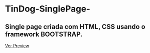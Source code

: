 # TinDog-SinglePage-

## Single page criada com HTML, CSS usando o framework BOOTSTRAP. 

<a href="https://iamdiegoinacio.github.io/TinDog-SinglePage" target="_blank">Ver Preview</a>
